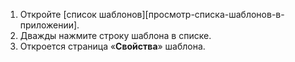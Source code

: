 1. Откройте [список шаблонов][просмотр-списка-шаблонов-в-приложении].
2. Дважды нажмите строку шаблона в списке.
3. Откроется страница «**Свойства**» шаблона.
